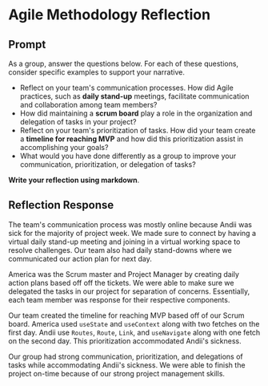 # Agile Methodology Reflection

## Prompt 
As a group, answer the questions below. For each of these questions, consider specific examples to support your narrative.

* Reflect on your team's communication processes. How did Agile practices, such as **daily stand-up** meetings, facilitate communication and collaboration among team members?
* How did maintaining a **scrum board** play a role in the organization and delegation of tasks in your project?
* Reflect on your team's prioritization of tasks. How did your team create a **timeline for reaching MVP** and how did this prioritization assist in accomplishing your goals?
* What would you have done differently as a group to improve your communication, prioritization, or delegation of tasks?

**Write your reflection using markdown**.

## Reflection Response
The team's communication process was mostly online because Andii was sick for the majority of project week. We made sure to connect by having a virtual daily stand-up meeting and joining in a virtual working space to resolve challenges. Our team also had daily stand-downs where we communicated our action plan for next day.

America was the Scrum master and Project Manager by creating daily action plans based off off the tickets. We were able to make sure we delegated the tasks in our project for separation of concerns. Essentially, each team member was response for their respective components. 

Our team created the timeline for reaching MVP based off of our Scrum board. America used `useState` and `useContext` along with two fetches on the first day. Andii use `Routes`, `Route`, `Link`, and `useNavigate` along with one fetch on the second day. This prioritization accommodated Andii's sickness.

Our group had strong communication, prioritization, and delegations of tasks while accommodating Andii's sickness. We were able to finish the project on-time because of our strong project management skills.



